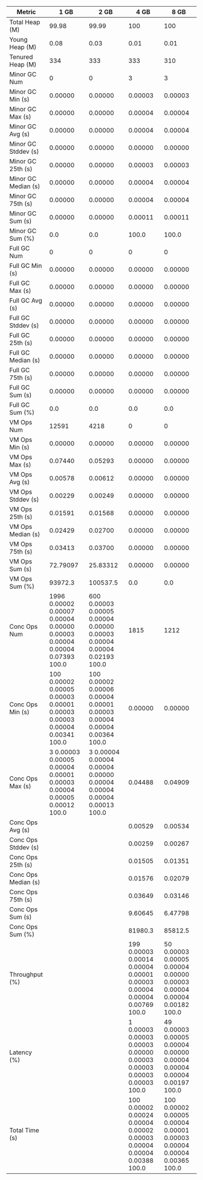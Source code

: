 | Metric | 1 GB | 2 GB | 4 GB | 8 GB |
|------|----|----|----|----|
| Total Heap (M) | 99.98 | 99.99 | 100 | 100 |
| Young Heap (M) | 0.08 | 0.03 | 0.01 | 0.01 |
| Tenured Heap (M) | 334 | 333 | 333 | 310 |
| Minor GC Num | 0 | 0 | 3 | 3 |
| Minor GC Min (s) | 0.00000 | 0.00000 | 0.00003 | 0.00003 |
| Minor GC Max (s) | 0.00000 | 0.00000 | 0.00004 | 0.00004 |
| Minor GC Avg (s) | 0.00000 | 0.00000 | 0.00004 | 0.00004 |
| Minor GC Stddev (s) | 0.00000 | 0.00000 | 0.00000 | 0.00000 |
| Minor GC 25th (s) | 0.00000 | 0.00000 | 0.00003 | 0.00003 |
| Minor GC Median (s) | 0.00000 | 0.00000 | 0.00004 | 0.00004 |
| Minor GC 75th (s) | 0.00000 | 0.00000 | 0.00004 | 0.00004 |
| Minor GC Sum (s) | 0.00000 | 0.00000 | 0.00011 | 0.00011 |
| Minor GC Sum (%) | 0.0 | 0.0 | 100.0 | 100.0 |
| Full GC Num | 0 | 0 | 0 | 0 |
| Full GC Min (s) | 0.00000 | 0.00000 | 0.00000 | 0.00000 |
| Full GC Max (s) | 0.00000 | 0.00000 | 0.00000 | 0.00000 |
| Full GC Avg (s) | 0.00000 | 0.00000 | 0.00000 | 0.00000 |
| Full GC Stddev (s) | 0.00000 | 0.00000 | 0.00000 | 0.00000 |
| Full GC 25th (s) | 0.00000 | 0.00000 | 0.00000 | 0.00000 |
| Full GC Median (s) | 0.00000 | 0.00000 | 0.00000 | 0.00000 |
| Full GC 75th (s) | 0.00000 | 0.00000 | 0.00000 | 0.00000 |
| Full GC Sum (s) | 0.00000 | 0.00000 | 0.00000 | 0.00000 |
| Full GC Sum (%) | 0.0 | 0.0 | 0.0 | 0.0 |
| VM Ops Num | 12591 | 4218 | 0 | 0 |
| VM Ops Min (s) | 0.00000 | 0.00000 | 0.00000 | 0.00000 |
| VM Ops Max (s) | 0.07440 | 0.05293 | 0.00000 | 0.00000 |
| VM Ops Avg (s) | 0.00578 | 0.00612 | 0.00000 | 0.00000 |
| VM Ops Stddev (s) | 0.00229 | 0.00249 | 0.00000 | 0.00000 |
| VM Ops 25th (s) | 0.01591 | 0.01568 | 0.00000 | 0.00000 |
| VM Ops Median (s) | 0.02429 | 0.02700 | 0.00000 | 0.00000 |
| VM Ops 75th (s) | 0.03413 | 0.03700 | 0.00000 | 0.00000 |
| VM Ops Sum (s) | 72.79097 | 25.83312 | 0.00000 | 0.00000 |
| VM Ops Sum (%) | 93972.3 | 100537.5 | 0.0 | 0.0 |
| Conc Ops Num | 1996	0.00002	0.00007	0.00004	0.00000	0.00003	0.00004	0.00004	0.07393	100.0 | 600	0.00003	0.00005	0.00004	0.00000	0.00003	0.00004	0.00004	0.02193	100.0 | 1815 | 1212 |
| Conc Ops Min (s) | 100	0.00002	0.00005	0.00003	0.00001	0.00003	0.00003	0.00004	0.00341	100.0 | 100	0.00002	0.00006	0.00004	0.00001	0.00003	0.00004	0.00004	0.00364	100.0 | 0.00000 | 0.00000 |
| Conc Ops Max (s) | 3	0.00003	0.00005	0.00004	0.00001	0.00003	0.00004	0.00005	0.00012	100.0 | 3	0.00004	0.00004	0.00004	0.00000	0.00004	0.00004	0.00004	0.00013	100.0 | 0.04488 | 0.04909 |
| Conc Ops Avg (s) |  |  | 0.00529 | 0.00534 |
| Conc Ops Stddev (s) |  |  | 0.00259 | 0.00267 |
| Conc Ops 25th (s) |  |  | 0.01505 | 0.01351 |
| Conc Ops Median (s) |  |  | 0.01576 | 0.02079 |
| Conc Ops 75th (s) |  |  | 0.03649 | 0.03146 |
| Conc Ops Sum (s) |  |  | 9.60645 | 6.47798 |
| Conc Ops Sum (%) |  |  | 81980.3 | 85812.5 |
| Throughput (%) |  |  | 199	0.00003	0.00014	0.00004	0.00001	0.00003	0.00004	0.00004	0.00769	100.0 | 50	0.00003	0.00005	0.00004	0.00000	0.00003	0.00004	0.00004	0.00182	100.0 |
| Latency (%) |  |  | 1	0.00003	0.00003	0.00003	0.00000	0.00003	0.00003	0.00003	0.00003	100.0 | 49	0.00003	0.00005	0.00004	0.00000	0.00004	0.00004	0.00004	0.00197	100.0 |
| Total Time (s) |  |  | 100	0.00002	0.00024	0.00004	0.00002	0.00003	0.00004	0.00004	0.00388	100.0 | 100	0.00002	0.00005	0.00004	0.00001	0.00003	0.00004	0.00004	0.00365	100.0 |
